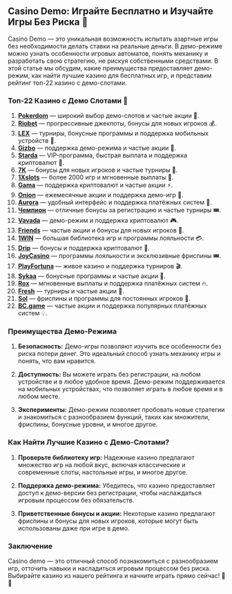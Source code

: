 ## Casino Demo: Играйте Бесплатно и Изучайте Игры Без Риска 🎰

Casino Demo — это уникальная возможность испытать азартные игры без необходимости делать ставки на реальные деньги. В демо-режиме можно узнать особенности игровых автоматов, понять механику и разработать свою стратегию, не рискуя собственными средствами. В этой статье мы обсудим, какие преимущества предоставляет демо-режим, как найти лучшие казино для бесплатных игр, и представим рейтинг топ-22 казино с демо-слотами.

### Топ-22 Казино с Демо Слотами 🎲

1. **[Pokerdom](https://brandplay.link/4k77v2yx)** — широкий выбор демо-слотов и частые акции 🎁.
2. **[Riobet](https://brandplay.link/7xBLTPyj)** — прогрессивные джекпоты, бонусы для новых игроков 💰.
3. **[LEX](https://brandplay.link/zW4hdDFV)** — турниры, бонусные программы и поддержка мобильных устройств 🎉.
4. **[Gizbo](https://brandplay.link/bprXw4YV)** — поддержка демо-режима и частые акции 🎰.
5. **[Starda](https://brandplay.link/fB7xwRFL)** — VIP-программа, быстрая выплата и поддержка криптовалют 🎈.
6. **[7K](https://brandplay.link/BvQyFShp)** — бонусы для новых игроков и частые турниры 🎯.
7. **[1Xslots](https://brandplay.link/hSB1khtr)** — более 2000 игр и мгновенные выплаты 🌟.
8. **[Gama](https://brandplay.link/j6NMKsDz)** — поддержка криптовалют и частые акции ⚡.
9. **[Onion](https://brandplay.link/zBGRVpQ9)** — ежемесячные акции и поддержка демо-игр 🎡.
10. **[Aurora](https://10trafic-stat2.com/click/668546556bcc6313411604bd/6766/13032/subaccount)** — удобный интерфейс и поддержка платёжных систем 💎.
11. **[Чемпион](https://temon-gter.cfd/go/lRq?p80412p304504pcc44t17455)** — отличные бонусы за регистрацию и частые турниры 🎟️.
12. **[Vavada](https://vavadapartner.pro/?promo=ea5c9275-6854-4505-94fc-95ab18221945-linkb2)** — демо-режим и поддержка криптовалют 🎮.
13. **[Friends](https://gofriends.run/linkb2)** — частые акции и бонусы для новых игроков 🎰.
14. **[1WIN](https://brandplay.link/smXVpBbG)** — большая библиотека игр и программы лояльности 💳.
15. **[Drip](https://drp-ircp01.com/c07e6a3db)** — бонусы и поддержка криптовалют 🎠.
16. **[JoyCasino](https://rpc30.call2me.pro/?/ru/registration?apkpop=0&partner=p24970p3291217pc98f)** — программы лояльности и эксклюзивные фриспины 🎟️.
17. **[PlayFortuna](https://fortunapromo.net/alt/playfortuna/registration?0dc4a9362a71feb7e3f165fb8e766f70)** — живое казино и поддержка турниров 🎬.
18. **[Sykaa](https://s-two-way.com/?source=linkb2&pid=30697)** — бонусные программы и частые акции 🎡.
19. **[Rox](https://rox-pvwfpjgcxe.com/cb1ee18a5)** — мгновенные выплаты и поддержка платёжных систем 🔥.
20. **[Fresh](https://fresh-eumwkxwao.com/c3f7b485d)** — турниры и частые акции 🎯.
21. **[Sol](https://sol-mmtdzfbaco.com/cb2415bca)** — фриспины и программы для постоянных игроков 🎈.
22. **[BC.game](https://partnerbcgame.com/dcc53d441)** — частые акции и поддержка популярных платёжных систем 💡.

### Преимущества Демо-Режима

1. **Безопасность:** Демо-игры позволяют изучить все особенности без риска потери денег. Это идеальный способ узнать механику игры и понять, что вам нравится.
   
2. **Доступность:** Вы можете играть без регистрации, на любом устройстве и в любое удобное время. Демо-режим поддерживается на мобильных устройствах, что позволяет играть в любое время и в любом месте.
   
3. **Эксперименты:** Демо-режим позволяет пробовать новые стратегии и знакомиться с разнообразием функций, таких как множители, фриспины, бонусные уровни, и многое другое.

### Как Найти Лучшие Казино с Демо-Слотами?

1. **Проверьте библиотеку игр:** Надежные казино предлагают множество игр на любой вкус, включая классические и современные слоты, настольные игры, и многое другое.
   
2. **Поддержка демо-режима:** Убедитесь, что казино предоставляет доступ к демо-версии без регистрации, чтобы наслаждаться игровым процессом без обязательств.
   
3. **Приветственные бонусы и акции:** Некоторые казино предлагают фриспины и бонусы для новых игроков, которые могут быть использованы даже при игре в демо.

### Заключение

Casino demo — это отличный способ познакомиться с разнообразием игр, отточить навыки и насладиться игровым процессом без риска. Выбирайте казино из нашего рейтинга и начните играть прямо сейчас! 🎉💸
